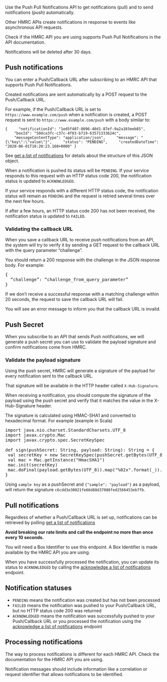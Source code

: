 Use the Push Pull Notifications API to get notifications (pull) and to send notifications (push) automatically.

Other HMRC APIs create notifications in response to events like asynchronous API requests.

Check if the HMRC API you are using supports Push Pull Notifications in the API documentation.

Notifications will be deleted after 30 days.

## Push notifications

You can enter a Push/Callback URL after subscribing to an HMRC API that supports Push Pull Notifications. 

Created notifications are sent automatically by a POST request to the Push/Callback URL. 

For example, if the Push/Callback URL is set to `https://www.example.com/push` when a notification is created, a POST
request is sent to `https://www.example.com/push` with a body similar to:

`{
    "notificationId": "1ed5f407-8096-40d1-87ef-9a2a103eeb85",
    "boxId": "50dca3fc-c37c-4f03-b719-63571333624c",
    "messageContentType": "application/json",
    "message": "{\"key\":\"value\"}",
    "status": "PENDING",
    "createdDateTime": "2020-06-01T10:20:23.160+0000"
}
`

See [get a list of notifications](oas/page#tag/push-pull-notification-api/operation/Getalistofnotifications) for details about the
structure of this JSON object.

When a notification is pushed its status will be `PENDING`. If your service responds to this request with an HTTP status code 200, the notification status is updated to `ACKNOWLEDGED`.

If your service responds with a different HTTP status code, the notification status will remain as `PENDING` and the request is retried several times over the next few hours.

If after a few hours, an HTTP status code 200 has not been received, the notification status is updated to `FAILED`.

### Validating the callback URL

When you save a callback URL to receive push notifications from an API, the system will try to verify it by sending a GET request to the callback URL with the query parameter “challenge”.

You should return a 200 response with the challenge in the JSON response body. For example: 

<pre>
{
  “challenge”: “challenge_from_query_parameter”
}
</pre>

If we don’t receive a successful response with a matching challenge within 20 seconds, the request to save the callback URL will fail.

You will see an error message to inform you that the callback URL is invalid.
 

## Push Secret

When you subscribe to an API that sends Push notifications, we will generate a push secret you can use to validate the payload signature and confirm notifications come from HMRC.

### Validate the payload signature

Using the push secret, HMRC will generate a signature of the payload for every notification sent to the callback URL. 

That signature will be available in the HTTP header called `X-Hub-Signature`.

When receiving a notification, you should compute the signature of the payload using the push secret and verify that it matches the value in the X-Hub-Signature header.

The signature is calculated using HMAC-SHA1 and converted to hexadecimal format. For example (example in Scala)

<pre>
import java.nio.charset.StandardCharsets.UTF_8
import javax.crypto.Mac
import javax.crypto.spec.SecretKeySpec

def sign(pushSecret: String, payload: String): String = {
 val secretKey = new SecretKeySpec(pushSecret.getBytes(UTF_8), "HmacSHA1")
 val mac = Mac.getInstance("HmacSHA1")
 mac.init(secretKey)
 mac.doFinal(payload.getBytes(UTF_8)).map("%02x".format(_)).mkString
}
</pre>

Using `sample key` as a pushSecret and `{"sample": "payload"}` as a payload, will return the signature `c6cdd3e30021fe66d88d37088fed2566453eb7fb`.

## Pull notifications

Regardless of whether a Push/Callback URL is set up, notifications can be retrieved by polling [get a list of notifications](oas/page#tag/push-pull-notification-api/operation/Getalistofnotifications)

**Avoid breaking our rate limits and call the endpoint no more than once every 10 seconds.**

You will need a Box Identifier to use this endpoint. A Box Identifier is made available by the HMRC API you are using.

When you have successfully processed the notification, you can update its status to `ACKNOWLEDGED` by calling the 
[acknowledge a list of notifications](oas/page#tag/push-pull-notification-api/operation/Acknowledgealistofnotifications) endpoint.

## Notification statuses

* `PENDING` means the notification was created but has not been processed
* `FAILED` means the notification was pushed to your Push/Callback URL, but no HTTP status code 200 was returned
* `ACKNOWLEDGED` means the notification was successfully pushed to your Push/Callback URL or you processed the
notification using the [acknowledge a list of notifications](oas/page#tag/push-pull-notification-api/operation/Acknowledgealistofnotifications) endpoint

## Processing notifications

The way to process notifications is different for each HMRC API. Check the documentation for the HMRC API you are using.

Notification messages should include information like a correlation or request identifier that allows notifications to
be identified.
